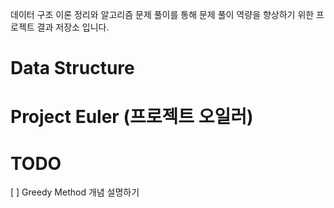 데이터 구조 이론 정리와 알고리즘 문제 풀이를 통해 문제 풀이 역량을 향상하기 위한 프로젝트 결과 저장소 입니다.

# Data Structure

# Project Euler (프로젝트 오일러)

# TODO
[ ] Greedy Method 개념 설명하기